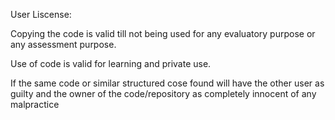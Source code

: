 User Liscense:

Copying the code is valid till not being used for any evaluatory purpose or any assessment 
purpose.

Use of code is valid for learning and private use.

If the same code or similar structured cose found will have the other user as guilty and the owner of 
the code/repository as completely innocent of any malpractice 
